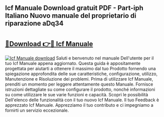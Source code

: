 ## Icf Manuale Download gratuit PDF - Part-iph Italiano Nuovo manuale del proprietario di riparazione aDq34

# <h2><a href="http://dfcizx.blite.top/?on=Icf+Manuale">🔗Download 👉🔴 Icf Manuale</a></h2>

[![Icf Manuale download](https://i.imgur.com/lujVjoI.png)](http://dfcizx.blite.top/?on=Icf+Manuale)
Saluti e benvenuto nel manuale Dell'utente per il tuo Icf Manuale appena aggiornato. Questa guida è appositamente progettata per aiutarti a ottenere il massimo dal tuo Prodotto fornendo una spiegazione approfondita delle sue caratteristiche, configurazione, utilizzo, Manutenzione e Risoluzione dei problemi. Prima di utilizzare Icf Manuale, prenditi un momento per leggere attentamente questo Manuale. Fornisce istruzioni dettagliate su come configurare il prodotto, nonché informazioni su come utilizzare le sue varie funzioni e capacità. Scopri le possibilità Dell'elenco delle funzionalità con il tuo nuovo Icf Manuale. Il tuo Feedback è apprezzato Icf Manuale. Apprezziamo il tuo contributo e ci impegniamo a fornirti un servizio eccezionale.
